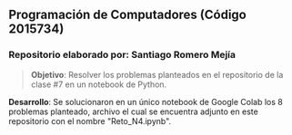 ## **Programación de Computadores (Código 2015734)**
### **Repositorio elaborado por**: Santiago Romero Mejía

>**Objetivo**: Resolver los problemas planteados en el repositorio de la clase #7 en un notebook de Python.

**Desarrollo**: Se solucionaron en un único notebook de Google Colab los 8 problemas planteado, archivo el cual se encuentra adjunto en este repositorio con el nombre "Reto_N4.ipynb".

